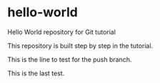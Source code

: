 # hello-world
Hello World repository for Git tutorial

This repository is built step by step in the tutorial.

This is the line to test for the push branch.

This is the last test.